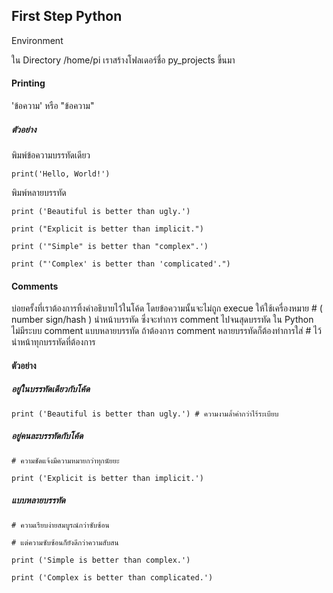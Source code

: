 ## First Step Python

Environment

ใน Directory /home/pi เราสร้างโฟลเดอร์ชื่อ py\_projects ขึ้นมา

#### Printing

'ข้อความ' หรือ "ข้อความ"

##### ตัวอย่าง

พิมพ์ข้อความบรรทัดเดียว

`print('Hello, World!')`

พิมพ์หลายบรรทัด

`print ('Beautiful is better than ugly.')`

`print ("Explicit is better than implicit.")`

`print ('"Simple" is better than "complex".')`

`print ("'Complex' is better than 'complicated'.")`

#### Comments

บ่อยครั้งที่เราต้องการทิ้งคำอธิบายไว้ในโค้ด โดยข้อความนั้นจะไม่ถูก execue ให้ใช้เครื่องหมาย \# \( number sign/hash \) นำหน้าบรรทัด ซึ่งจะทำการ comment ไปจนสุดบรรทัด ใน Python ไม่มีระบบ comment แบบหลายบรรทัด ถ้าต้องการ comment หลายบรรทัดก็ต้องทำการใส่ \# ไว้นำหน้าทุกบรรทัดที่ต้องการ

#### **ตัวอย่าง**

##### อยู่ในบรรทัดเดียวกับโค้ด

`print ('Beautiful is better than ugly.') # ความงามล้ำค่ากว่าไร้ระเบียบ`

##### อยู่คนละบรรทัดกับโค้ด

`# ความชัดแจ้งมีความหมายกว่าทุกนัยยะ`

`print ('Explicit is better than implicit.')`

##### แบบหลายบรรทัด

`# ความเรียบง่ายสมบูรณ์กว่าซับซ้อน`

`# แต่ความซับซ้อนก็ยังดีกว่าความสับสน`

`print ('Simple is better than complex.')`

`print ('Complex is better than complicated.')`

